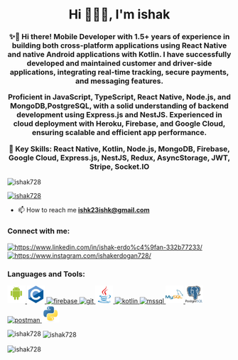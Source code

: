 
<!--
### Hi there 👋


**ishak728/ishak728** is a ✨ _special_ ✨ repository because its `README.md` (this file) appears on your GitHub profile.

Here are some ideas to get you started:

- 🔭 I’m currently working on ...
- 🌱 I’m currently learning ...
- 👯 I’m looking to collaborate on ...
- 🤔 I’m looking for help with ...
- 💬 Ask me about ...
- 📫 How to reach me: ...
- 😄 Pronouns: ...
- ⚡ Fun fact: ...
-->


<h1 align="center">Hi 👋👋👋, I'm ishak</h1>
<h3 align="center">✨👋 Hi there! Mobile Developer with 1.5+ years of experience in building both cross-platform applications using React Native and native Android applications with Kotlin. I have successfully developed and maintained customer and driver-side applications, integrating real-time tracking, secure payments, and messaging features.

Proficient in JavaScript, TypeScript, React Native, Node.js, and MongoDB,PostgreSQL, with a solid understanding of backend development using Express.js and NestJS. Experienced in cloud deployment with Heroku, Firebase, and Google Cloud, ensuring scalable and efficient app performance.



🔹 Key Skills: React Native, Kotlin, Node.js, MongoDB, Firebase, Google Cloud, Express.js, NestJS, Redux, AsyncStorage, JWT, Stripe, Socket.IO

</h3>

<p align="left"> <img src="https://komarev.com/ghpvc/?username=ishak728&label=Profile%20views&color=0e75b6&style=flat" alt="ishak728" /> </p>

<p align="left"> <a href="https://github.com/ryo-ma/github-profile-trophy"><img src="https://github-profile-trophy.vercel.app/?username=ishak728" alt="ishak728" /></a> </p>

- 📫 How to reach me **ishk23ishk@gmail.com**

<h3 align="left">Connect with me:</h3>
<p align="left">
<a href="https://www.linkedin.com/in/ishak-erdogan-67a5812a6/" target="blank"><img align="center" src="https://raw.githubusercontent.com/rahuldkjain/github-profile-readme-generator/master/src/images/icons/Social/linked-in-alt.svg" alt="https://www.linkedin.com/in/ishak-erdo%c4%9fan-332b77233/" height="30" width="40" /></a>
<a href="https://instagram.com/https://www.instagram.com/ishakerdogan728/" target="blank"><img align="center" src="https://raw.githubusercontent.com/rahuldkjain/github-profile-readme-generator/master/src/images/icons/Social/instagram.svg" alt="https://www.instagram.com/ishakerdogan728/" height="30" width="40" /></a>
</p>

<h3 align="left">Languages and Tools:</h3>
<p align="left"> <a href="https://developer.android.com" target="_blank" rel="noreferrer"> <img src="https://raw.githubusercontent.com/devicons/devicon/master/icons/android/android-original-wordmark.svg" alt="android" width="40" height="40"/> </a> <a href="https://www.cprogramming.com/" target="_blank" rel="noreferrer"> <img src="https://raw.githubusercontent.com/devicons/devicon/master/icons/c/c-original.svg" alt="c" width="40" height="40"/> </a> <a href="https://firebase.google.com/" target="_blank" rel="noreferrer"> <img src="https://www.vectorlogo.zone/logos/firebase/firebase-icon.svg" alt="firebase" width="40" height="40"/> </a> <a href="https://git-scm.com/" target="_blank" rel="noreferrer"> <img src="https://www.vectorlogo.zone/logos/git-scm/git-scm-icon.svg" alt="git" width="40" height="40"/> </a> <a href="https://www.java.com" target="_blank" rel="noreferrer"> <img src="https://raw.githubusercontent.com/devicons/devicon/master/icons/java/java-original.svg" alt="java" width="40" height="40"/> </a> <a href="https://kotlinlang.org" target="_blank" rel="noreferrer"> <img src="https://www.vectorlogo.zone/logos/kotlinlang/kotlinlang-icon.svg" alt="kotlin" width="40" height="40"/> </a> <a href="https://www.microsoft.com/en-us/sql-server" target="_blank" rel="noreferrer"> <img src="https://www.svgrepo.com/show/303229/microsoft-sql-server-logo.svg" alt="mssql" width="40" height="40"/> </a> <a href="https://www.mysql.com/" target="_blank" rel="noreferrer"> <img src="https://raw.githubusercontent.com/devicons/devicon/master/icons/mysql/mysql-original-wordmark.svg" alt="mysql" width="40" height="40"/> </a> <a href="https://www.postgresql.org" target="_blank" rel="noreferrer"> <img src="https://raw.githubusercontent.com/devicons/devicon/master/icons/postgresql/postgresql-original-wordmark.svg" alt="postgresql" width="40" height="40"/> </a> <a href="https://postman.com" target="_blank" rel="noreferrer"> <img src="https://www.vectorlogo.zone/logos/getpostman/getpostman-icon.svg" alt="postman" width="40" height="40"/> </a> <a href="https://www.python.org" target="_blank" rel="noreferrer"> <img src="https://raw.githubusercontent.com/devicons/devicon/master/icons/python/python-original.svg" alt="python" width="40" height="40"/> </a> </p>

<p><img align="left" src="https://github-readme-stats.vercel.app/api/top-langs?username=ishak728&show_icons=true&locale=en&layout=compact" alt="ishak728" /></p>

<p>&nbsp;<img align="center" src="https://github-readme-stats.vercel.app/api?username=ishak728&show_icons=true&locale=en" alt="ishak728" /></p>

<p><img align="center" src="https://github-readme-streak-stats.herokuapp.com/?user=ishak728&" alt="ishak728" /></p>


